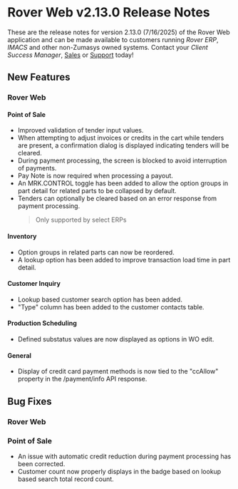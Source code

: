 # Rover Web v2.13.0 Release Notes

<badge text= "Version 2.13.0" vertical="middle" />

<PageHeader />

These are the release notes for version 2.13.0 (7/16/2025) of the Rover Web application and can be made available to customers running _Rover ERP_, _IMACS_ and other non-Zumasys owned systems. Contact your _Client Success Manager_, [Sales](mailto:sales@zumasys.com?subject=Rover%20Web%20v2.13.0) or [Support](mailto:help@zumasys.com?subject=Rover%20Web%20v2.13.0) today!

## New Features

### Rover Web

#### Point of Sale

  - Improved validation of tender input values.
  - When attempting to adjust invoices or credits in the cart while tenders are present, a confirmation dialog is displayed indicating tenders will be cleared.
  - During payment processing, the screen is blocked to avoid interruption of payments.
  - Pay Note is now required when processing a payout.
  - An MRK.CONTROL toggle has been added to allow the option groups in part detail for related parts to be collapsed by default.
  - Tenders can optionally be cleared based on an error response from payment processing.
    > Only supported by select ERPs

#### Inventory

- Option groups in related parts can now be reordered.
- A lookup option has been added to improve transaction load time in part detail.

#### Customer Inquiry

- Lookup based customer search option has been added.
- "Type" column has been added to the customer contacts table.
  
#### Production Scheduling

- Defined substatus values are now displayed as options in WO edit.

#### General

- Display of credit card payment methods is now tied to the "ccAllow" property in the /payment/info API response.  

## Bug Fixes

### Rover Web

### Point of Sale

- An issue with automatic credit reduction during payment processing has been corrected.
- Customer count now properly displays in the badge based on lookup based search total record count.

<PageFooter />
